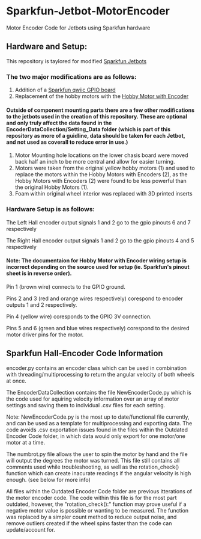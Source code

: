 # Sparkfun-Jetbot-MotorEncoder
Motor Encoder Code for Jetbots using Sparkfun hardware

## Hardware and Setup:
This repository is taylored for modified [Sparkfun Jetbots](https://www.sparkfun.com/products/18486)

### The two major modifications are as follows:
1. Addition of a [Sparkfun qwiic GPIO board](https://www.sparkfun.com/products/17047)
2. Replacement of the hobby motors with the [Hobby Motor with Encoder](https://www.sparkfun.com/products/16413) 

#### Outside of component mounting parts there are a few other modifications to the jetbots used in the creation of this repository. These are optional and only truly affect the data found in the EncoderDataCollection/Setting_Data folder (which is part of this repository as more of a guidline, data should be taken for each Jetbot, and not used as coverall to reduce error in use.) 
1. Motor Mounting hole locations on the lower chasis board were moved back half an inch to be more central and allow for easier turning.
2. Motors were taken from the original yellow hobby motors (1) and used to replace the motors within the Hobby Motors with Encoders (2), as the Hobby Motors with Encoders (2) were found to be less powerful than the original Hobby Motors (1).
3. Foam within original wheel interior was replaced with 3D printed inserts

### Hardware Setup is as follows:
The Left Hall encoder output signals 1 and 2 go to the gpio pinouts 6 and 7 respectively

The Right Hall encoder output signals 1 and 2 go to the gpio pinouts 4 and 5 respectively

#### Note: The documentaion for Hobby Motor with Encoder wiring setup is incorrect depending on the source used for setup (ie. Sparkfun's pinout sheet is in reverse order). 

Pin 1 (brown wire) connects to the GPIO ground. 

Pins 2 and 3 (red and orange wires respectively) corespond to encoder outputs 1 and 2 respectively. 

Pin 4 (yellow wire) coresponds to the GPIO 3V connection. 

Pins 5 and 6 (green and blue wires respectively) corespond to the desired motor driver pins for the motor.  

## Sparkfun Hall-Encoder Code Information
encoder.py contains an encoder class which can be used in combination with threading/multiprocessing to return the angular velocity of both wheels at once.

The EncoderDataCollection contains the file NewEncoderCode.py which is the code used for aquiring velocity information over an array of motor settings and saving them to individual .csv files for each setting. 

Note: NewEncoderCode.py is the most up to date/functional file currently, and can be used as a template for multiprocessing and exporting data. The code avoids .csv exportation issues found in the files within the Outdated Encoder Code folder, in which data would only export for one motor/one motor at a time. 

The numbrot.py file allows the user to spin the motor by hand and the file will output the degrees the motor was turned. This file still contains all comments used while troubleshooting, as well as the rotation_check() function which can create inacurate readings if the angular velocity is high enough. (see below for more info)

All files within the Outdated Encoder Code folder are previous itterations of the motor encoder code. The code within this file is for the most part outdated, however, the "rotation_check():" function may prove useful if a negative motor value is possible or wanting to be measured. The function was replaced by a simpler count method to reduce output noise, and remove outliers created if the wheel spins faster than the code can update/account for. 
